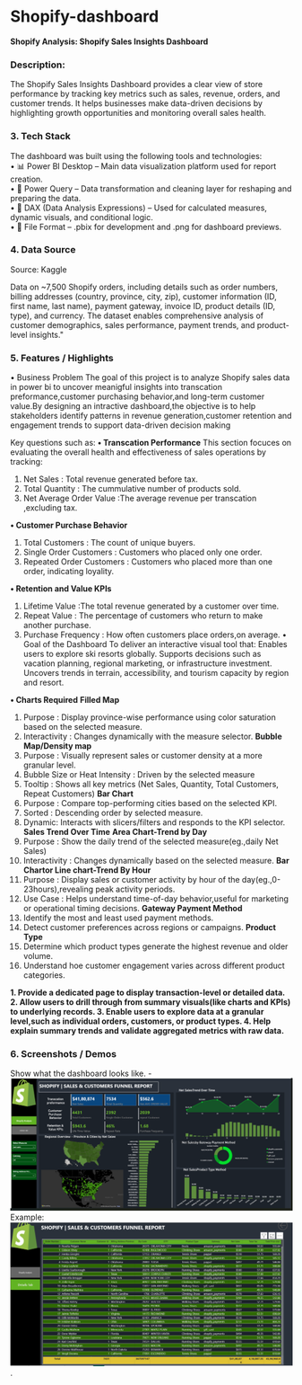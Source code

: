 # Shopify-dashboard

**Shopify Analysis: Shopify Sales Insights Dashboard**

### Description:
The Shopify Sales Insights Dashboard provides a clear view of store performance by tracking key metrics such as sales, revenue, orders, and customer trends. It helps businesses make data-driven decisions by highlighting growth opportunities and monitoring overall sales health.

### 3.	Tech Stack

The dashboard was built using the following tools and technologies:<br>
•	📊 Power BI Desktop – Main data visualization platform used for report creation.<br>
•	📂 Power Query – Data transformation and cleaning layer for reshaping and preparing the data.<br>
•	🧠 DAX (Data Analysis Expressions) – Used for calculated measures, dynamic visuals, and conditional logic.<br>
•	📁 File Format – .pbix for development and .png for dashboard previews.

### 4.	Data Source

Source: Kaggle 

Data on ~7,500 Shopify orders, including details such as order numbers, billing addresses (country, province, city, zip), customer information (ID, first name, last name), payment gateway, invoice ID, product details (ID, type), and currency. The dataset enables comprehensive analysis of customer demographics, sales performance, payment trends, and product-level insights."

### 5.	Features / Highlights

•	Business Problem
The goal of this project is to analyze Shopify sales data in power bi to uncover meanigful insights into transcation preformance,customer purchasing behavior,and long-term
customer value.By designing an intractive dashboard,the objective is to help stakeholders identify patterns in revenue generation,customer retention and engagement trends 
to support data-driven decision making

Key questions such as:
**• Transcation Performance**
This section focuces on evaluating the overall health and effectiveness of sales operations by tracking:
1. Net Sales : Total revenue generated before tax.
2. Total Quantity : The cummulative number of products sold.
3. Net Average Order Value :The average revenue per transcation ,excluding tax.

**• Customer Purchase Behavior**
1. Total Customers : The count of unique buyers.
2. Single Order Customers : Customers who placed only one order.
3. Repeated Order Customers : Customers who placed more than one order, indicating loyality.

**• Retention and Value KPIs**
1. Lifetime Value :The total revenue generated by a customer over time.
2. Repeat Value : The percentage of customers who return to make another purchase.
3. Purchase Frequency : How often customers place orders,on average.
•	Goal of the Dashboard
To deliver an interactive visual tool that:
Enables users to explore ski resorts globally.
Supports decisions such as vacation planning, regional marketing, or infrastructure investment.
Uncovers trends in terrain, accessibility, and tourism capacity by region and resort.

**• Charts Required**
   **Filled Map**
1. Purpose : Display province-wise performance using color saturation based on the selected measure.
2. Interactivity : Changes dynamically with the measure selector.
   **Bubble Map/Density map**
1. Purpose : Visually represent sales or customer density at a more granular level.
2. Bubble Size or Heat Intensity : Driven by the selected measure
3. Tooltip : Shows all key metrics (Net Sales, Quantity, Total Customers, Repeat Customers)
   **Bar Chart**
1. Purpose : Compare top-performing cities based on the selected KPI.
2. Sorted : Descending order by selected measure.
3. Dynamic: Interacts with slicers/filters and responds to the KPI selector.
**Sales Trend Over Time**
   **Area Chart-Trend by Day**
1. Purpose : Show the daily trend of the selected measure(eg.,daily Net Sales)
2. Interactivity : Changes dynamically based on the selected measure.
   **Bar Chartor Line chart-Trend By Hour**
1. Purpose : Display sales or customer activity by hour of the day(eg.,0-23hours),revealing  peak activity periods.
2. Use Case : Helps understand time-of-day behavior,useful for marketing or operational timing decisions.
**Gateway Payment Method**
1. Identify the most and least used payment methods.
2. Detect customer preferences across regions or campaigns.
**Product Type**
1. Determine which product types generate the highest revenue and older volume.
2. Understand hoe customer engagement varies across different product categories.

**1. Provide a dedicated page to display transaction-level or detailed data.
  2. Allow users to drill through from summary visuals(like charts and KPIs) to  underlying records.
  3. Enable users to explore data at a granular level,such as individual orders, customers, or product types.
  4. Help explain summary trends and validate aggregated metrics with raw data.**

### 6.	Screenshots / Demos
Show what the dashboard looks like. - ![Alt text](https://github.com/KishoreKonkena/Spotify-Dashboard/blob/main/Screenshot%202025-08-29%20213924.png)
Example: ![Dashboard Preview](https://github.com/KishoreKonkena/Spotify-Dashboard/blob/main/Detail%20tab%20Demo.png).
